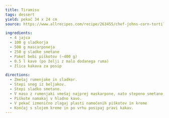 ```yaml
---
title: Tiramisu
tags: dessert
yield: pekač 34 x 24 cm
source: https://www.allrecipes.com/recipe/263455/chef-johns-corn-tortillas/

ingredients:
  - 4 jajca
  - 100 g sladkorja
  - 500 g mascarponeja
  - 250 g sladke smetane
  - Paket bebi piškotov (~400 g)
  - 0.5 l kave (po želji z malo dodanega ruma)
  - žlica kakava za posip

directions:
  - Zmešaj rumenjake in sladkor.
  - Stepi sneg iz beljakov.
  - Stepi sladko smetano.
  - V maso z rumenjaki vmešaj najprej maskarpone, nato stepeno smetano in nazadnje sneg.
  - Piškote namakaj v hladno kavo.
  - V pekač izmenično zlagaj plasti namočenih piškotov in kreme
  - Končaj s slojem kreme in po vrhu posipaj pravi kakav.
---
```


<Recipe :data="$frontmatter" />
